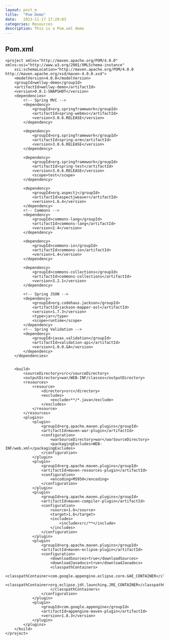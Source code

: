 ```yaml
---
layout: post_m
title:  "Pom Demo"
date:   2013-11-17 17:29:03
categories: Resources
description: This is a Pom.xml demo
---
```

## Pom.xml
    <project xmlns="http://maven.apache.org/POM/4.0.0" xmlns:xsi="http://www.w3.org/2001/XMLSchema-instance"
    	xsi:schemaLocation="http://maven.apache.org/POM/4.0.0 http://maven.apache.org/xsd/maven-4.0.0.xsd">
    	<modelVersion>4.0.0</modelVersion>
    	<groupId>wellwy-demo</groupId>
    	<artifactId>wellwy-demo</artifactId>
    	<version>0.0.1-SNAPSHOT</version>
    	<dependencies>
    		<!-- Spring MVC -->
    		<dependency>
    			<groupId>org.springframework</groupId>
    			<artifactId>spring-webmvc</artifactId>
    			<version>3.0.6.RELEASE</version>
    		</dependency>
    
    		<dependency>
    			<groupId>org.springframework</groupId>
    			<artifactId>spring-orm</artifactId>
    			<version>3.0.6.RELEASE</version>
    		</dependency>
    
    		<dependency>
    			<groupId>org.springframework</groupId>
    			<artifactId>spring-test</artifactId>
    			<version>3.0.6.RELEASE</version>
    			<scope>test</scope>
    		</dependency>
    
    		<dependency>
    			<groupId>org.aspectj</groupId>
    			<artifactId>aspectjweaver</artifactId>
    			<version>1.6.4</version>
    		</dependency>
    		<!-- Commons -->
    		<dependency>
    			<groupId>commons-lang</groupId>
    			<artifactId>commons-lang</artifactId>
    			<version>2.4</version>
    		</dependency>
    
    		<dependency>
    			<groupId>commons-io</groupId>
    			<artifactId>commons-io</artifactId>
    			<version>1.4</version>
    		</dependency>
    
    		<dependency>
    			<groupId>commons-collections</groupId>
    			<artifactId>commons-collections</artifactId>
    			<version>3.2.1</version>
    		</dependency>
    
    		<!-- Spring JSON -->
    		<dependency>
    			<groupId>org.codehaus.jackson</groupId>
    			<artifactId>jackson-mapper-asl</artifactId>
    			<version>1.7.3</version>
    			<type>jar</type>
    			<scope>runtime</scope>
    		</dependency>
    		<!-- Spring Validation -->
    		<dependency>
    			<groupId>javax.validation</groupId>
    			<artifactId>validation-api</artifactId>
    			<version>1.0.0.GA</version>
    		</dependency>
    	</dependencies>
    
    
    	<build>
    		<sourceDirectory>src</sourceDirectory>
    		<outputDirectory>war/WEB-INF/classes</outputDirectory>
    		<resources>
    			<resource>
    				<directory>src</directory>
    				<excludes>
    					<exclude>**/*.java</exclude>
    				</excludes>
    			</resource>
    		</resources>
    		<plugins>
    			<plugin>
    				<groupId>org.apache.maven.plugins</groupId>
    				<artifactId>maven-war-plugin</artifactId>
    				<configuration>
    					<warSourceDirectory>war</warSourceDirectory>
    					<packagingExcludes>WEB-INF/web.xml</packagingExcludes>
    				</configuration>
    			</plugin>
    			<plugin>
    				<groupId>org.apache.maven.plugins</groupId>
    				<artifactId>maven-resources-plugin</artifactId>
    				<configuration>
    					<encoding>MS950</encoding>
    				</configuration>
    			</plugin>
    			<plugin>
    				<groupId>org.apache.maven.plugins</groupId>
    				<artifactId>maven-compiler-plugin</artifactId>
    				<configuration>
    					<source>1.6</source>
    					<target>1.6</target>
    					<includes>
    						<include>src/**</include>
    					</includes>
    				</configuration>
    			</plugin>
    			<plugin>
    				<groupId>org.apache.maven.plugins</groupId>
    				<artifactId>maven-eclipse-plugin</artifactId>
    				<configuration>
    					<downloadSources>true</downloadSources>
    					<downloadJavadocs>true</downloadJavadocs>
    					<classpathContainers>
    						<classpathContainer>com.google.appengine.eclipse.core.GAE_CONTAINER</classpathContainer>
    						<classpathContainer>org.eclipse.jdt.launching.JRE_CONTAINER</classpathContainer>
    					</classpathContainers>
    				</configuration>
    			</plugin>
    			<plugin>
    				<groupId>com.google.appengine</groupId>
    				<artifactId>appengine-maven-plugin</artifactId>
    				<version>1.8.3</version>
    			</plugin>
    		</plugins>
    	</build>
    </project>